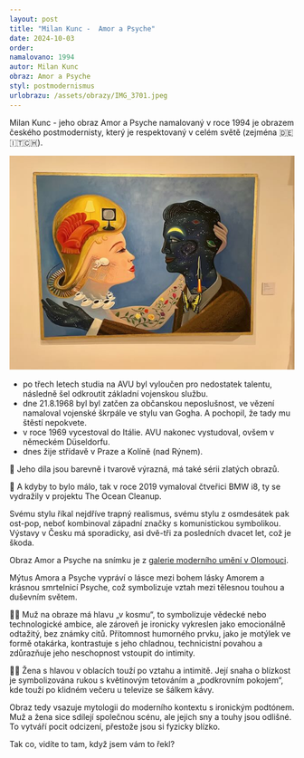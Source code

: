 ```yaml
---
layout: post
title: "Milan Kunc -  Amor a Psyche"
date: 2024-10-03
order: 
namalovano: 1994
autor: Milan Kunc
obraz: Amor a Psyche
styl: postmodernismus
urlobrazu: /assets/obrazy/IMG_3701.jpeg
---
```


Milan Kunc - jeho obraz Amor a Psyche namalovaný v roce 1994 je obrazem českého postmodernisty, který je respektovaný v celém světě (zejména 🇩🇪🇮🇹🇨🇭).

![Milan Kunc - jeho obraz Amor a Psyche](/assets/obrazy/IMG_3701.jpeg)

- po třech letech studia na AVU byl vyloučen pro nedostatek talentu, následně šel odkroutit základní vojenskou službu. 
- dne 21.8.1968 byl byl zatčen za občanskou neposlušnost, ve vězení namaloval vojenské škrpále ve stylu van Gogha. A pochopil, že tady mu štěstí nepokvete. 
- v roce 1969 vycestoval do Itálie. AVU nakonec vystudoval, ovšem v německém Düseldorfu. 
- dnes žije střídavě v Praze a Kolíně (nad Rýnem). 

🌈 Jeho díla jsou barevně i tvarově výrazná, má také sérii zlatých obrazů. 

🚗 A kdyby to bylo málo, tak v roce 2019 vymaloval čtveřici BMW i8, ty se vydražily v projektu The Ocean Cleanup.   

Svému stylu říkal nejdříve trapný realismus, svému stylu z osmdesátek pak ost-pop, neboť kombinoval západní značky s komunistickou symbolikou. 
Výstavy v Česku má sporadicky, asi dvě-tři za posledních dvacet let, což je škoda. 

Obraz Amor a Psyche na snímku je z [galerie moderního umění v Olomouci](https://muo.cz). 

Mýtus Amora a Psyche vypráví o lásce mezi bohem lásky Amorem a krásnou smrtelnicí Psyche, což symbolizuje vztah mezi tělesnou touhou a duševním světem. 

🧔‍♂️ Muž na obraze má hlavu „v kosmu“, to symbolizuje vědecké nebo technologické ambice, ale zároveň je ironicky vykreslen jako emocionálně odtažitý, bez známky citů. Přítomnost humorného prvku, jako je motýlek ve formě otakárka, kontrastuje s jeho chladnou, technicistní povahou a zdůrazňuje jeho neschopnost vstoupit do intimity.

👩‍🦱 Žena s hlavou v oblacích touží po vztahu a intimitě. Její snaha o blízkost je symbolizována rukou s květinovým tetováním a „podkrovním pokojem“, kde touží po klidném večeru u televize se šálkem kávy. 

Obraz tedy vsazuje mytologii do moderního kontextu s ironickým podtónem. Muž a žena sice sdílejí společnou scénu, ale jejich sny a touhy jsou odlišné. To vytváří pocit odcizení, přestože jsou si fyzicky blízko.

Tak co, vidíte to tam, když jsem vám to řekl?

